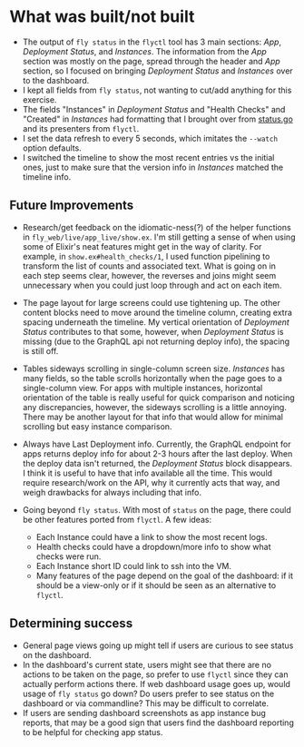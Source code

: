 # What was built/not built

- The output of `fly status` in the `flyctl` tool has 3 main sections: *App*, *Deployment Status*, and *Instances*. The information from the *App* section was mostly on the page, spread through the header and *App* section, so I focused on bringing *Deployment Status* and *Instances* over to the dashboard.
- I kept all fields from `fly status`, not wanting to cut/add anything for this exercise.
- The fields "Instances" in *Deployment Status* and "Health Checks" and "Created" in *Instances* had formatting that I brought over from [status.go](https://github.com/superfly/flyctl/blob/master/cmd/status.go) and its presenters from `flyctl`.
- I set the data refresh to every 5 seconds, which imitates the `--watch` option defaults.
- I switched the timeline to show the most recent entries vs the initial ones, just to make sure that the version info in *Instances* matched the timeline info.

## Future Improvements

- Research/get feedback on the idiomatic-ness(?) of the helper functions in `fly_web/live/app_live/show.ex`. I'm still getting a sense of when using some of Elixir's neat features might get in the way of clarity. For example, in `show.ex#health_checks/1`, I used function pipelining to transform the list of counts and associated text. What is going on in each step seems clear, however, the reverses and joins might seem unnecessary when you could just loop through and act on each item.

- The page layout for large screens could use tightening up. The other content blocks need to move around the timeline column, creating extra spacing underneath the timeline. My vertical orientation of *Deployment Status* contributes to that some, however, when *Deployment Status* is missing (due to the GraphQL api not returning deploy info), the spacing is still off.

- Tables sideways scrolling in single-column screen size. *Instances* has many fields, so the table scrolls horizontally when the page goes to a single-column view. For apps with multiple instances, horizontal orientation of the table is really useful for quick comparison and noticing any discrepancies, however, the sideways scrolling is a little annoying. There may be another layout for that info that would allow for minimal scrolling but easy instance comparison.

- Always have Last Deployment info. Currently, the GraphQL endpoint for apps returns deploy info for about 2-3 hours after the last deploy. When the deploy data isn't returned, the *Deployment Status* block disappears. I think it is useful to have that info available all the time. This would require research/work on the API, why it currently acts that way, and weigh drawbacks for always including that info.

- Going beyond `fly status`. With most of `status` on the page, there could be other features ported from `flyctl`. A few ideas:
  - Each Instance could have a link to show the most recent logs.
  - Health checks could have a dropdown/more info to show what checks were run.
  - Each Instance short ID could link to ssh into the VM.
  - Many features of the page depend on the goal of the dashboard: if it should be a view-only or if it should be seen as an alternative to `flyctl`.

## Determining success

- General page views going up might tell if users are curious to see status on the dashboard.
- In the dashboard's current state, users might see that there are no actions to be taken on the page, so prefer to use `flyctl` since they can actually perform actions there. If web dashboard usage goes up, would usage of `fly status` go down? Do users prefer to see status on the dashboard or via commandline? This may be difficult to correlate.
- If users are sending dashboard screenshots as app instance bug reports, that may be a good sign that users find the dashboard reporting to be helpful for checking app status.
